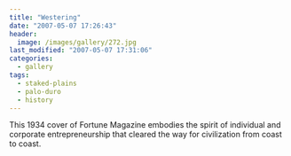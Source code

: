 ```yaml
---
title: "Westering"
date: "2007-05-07 17:26:43"
header:
  image: /images/gallery/272.jpg
last_modified: "2007-05-07 17:31:06"
categories:
  - gallery
tags:
  - staked-plains
  - palo-duro
  - history  
---
```


This 1934 cover of Fortune Magazine embodies the spirit of individual and corporate entrepreneurship that cleared the way for civilization from coast to coast.
